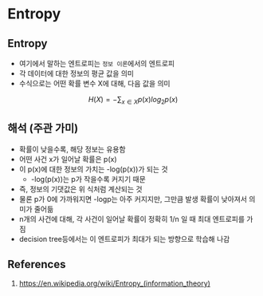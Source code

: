 # Entropy

## Entropy

- 여기에서 말하는 엔트로피는 `정보 이론`에서의 엔트로피
- 각 데이터에 대한 정보의 평균 값을 의미
- 수식으로는 어떤 확률 변수 X에 대해, 다음 값을 의미

$$
H(X) = -\sum_{x \in X} p(x) log_2p(x)
$$

## 해석 (주관 가미)

- 확률이 낮을수록, 해당 정보는 유용함
- 어떤 사건 x가 일어날 확률은 p(x)
- 이 p(x)에 대한 정보의 가치는 -log(p(x))가 되는 것
  - -log(p(x))는 p가 작을수록 커지기 때문
- 즉, 정보의 기댓값은 위 식처럼 계산되는 것
- 물론 p가 0에 가까워지면 -logp는 아주 커지지만, 그만큼 발생 확률이 낮아져서 의미가 줄어듦
- n개의 사건에 대해, 각 사건이 일어날 확률이 정확히 1/n 일 때 최대 엔트로피를 가짐
- decision tree등에서는 이 엔트로피가 최대가 되는 방향으로 학습해 나감

## References

1. https://en.wikipedia.org/wiki/Entropy_(information_theory)
